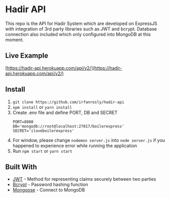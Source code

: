 # Hadir API

This repo is the API for Hadir System which are developed on ExpressJS with integration of 3rd party libraries such as JWT and bcrypt. Database connection also included which only configured into MongoDB at this moment.

## Live Example

[https://hadir-api.herokuapp.com/api/v2/](https://hadir-api.herokuapp.com/api/v2/)

## Install

1.  `git clone https://github.com/irfanrosly/hadir-api`
2.  `npm install` or `yarn install`
3.  Create .env file and define PORT, DB and SECRET
    ```dosini
    PORT=8080
    DB='mongodb://root@localhost:27017/boilerexpress'
    SECRET='iloveboilerexpress'
    ```
4.  For window, please change `nodemon server.js` into `node server.js` if you happened to experience error while running the application
5.  Run `npm start` or `yarn start`

## Built With

- [JWT](https://jwt.io/) - Method for representing claims securely between two parties
- [Bcrypt](https://github.com/kelektiv/node.bcrypt.js) - Password hashing function
- [Mongoose](https://github.com/Automattic/mongoose) - Connect to MongoDB
